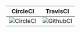 | CircleCI | TravisCI |
| ------------ | ------------ |
| ![CircleCI](https://circleci.com/gh/wryyyyyyyy/runner_one.svg?style=shield) | ![GithubCI](https://github.com/wryyyyyyyy/runner_one/workflows/CI/badge.svg) |
